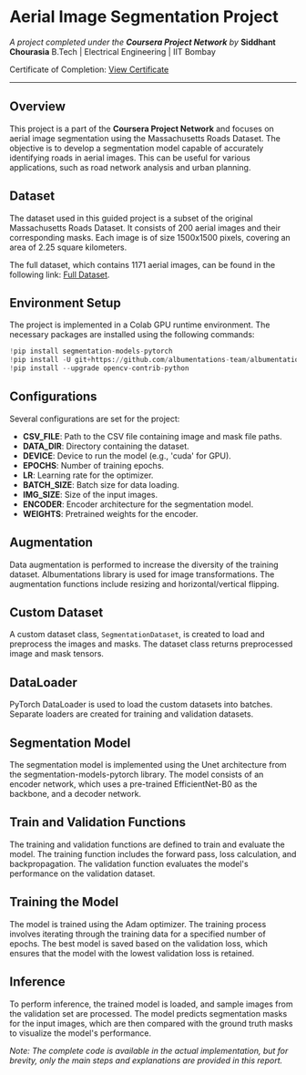 # Aerial Image Segmentation Project

*A project completed under the **Coursera Project Network** by*
**Siddhant Chourasia**
B.Tech | Electrical Engineering | IIT Bombay

Certificate of Completion: [View Certificate]()

---

## Overview

This project is a part of the **Coursera Project Network** and focuses on aerial image segmentation using the Massachusetts Roads Dataset. The objective is to develop a segmentation model capable of accurately identifying roads in aerial images. This can be useful for various applications, such as road network analysis and urban planning.



## Dataset

The dataset used in this guided project is a subset of the original Massachusetts Roads Dataset. It consists of 200 aerial images and their corresponding masks. Each image is of size 1500x1500 pixels, covering an area of 2.25 square kilometers.

The full dataset, which contains 1171 aerial images, can be found in the following link: [Full Dataset](https://www.cs.toronto.edu/~vmnih/data/).

## Environment Setup

The project is implemented in a Colab GPU runtime environment. The necessary packages are installed using the following commands:

```python
!pip install segmentation-models-pytorch
!pip install -U git+https://github.com/albumentations-team/albumentations
!pip install --upgrade opencv-contrib-python
```

## Configurations

Several configurations are set for the project:

- **CSV_FILE**: Path to the CSV file containing image and mask file paths.
- **DATA_DIR**: Directory containing the dataset.
- **DEVICE**: Device to run the model (e.g., 'cuda' for GPU).
- **EPOCHS**: Number of training epochs.
- **LR**: Learning rate for the optimizer.
- **BATCH_SIZE**: Batch size for data loading.
- **IMG_SIZE**: Size of the input images.
- **ENCODER**: Encoder architecture for the segmentation model.
- **WEIGHTS**: Pretrained weights for the encoder.

## Augmentation

Data augmentation is performed to increase the diversity of the training dataset. Albumentations library is used for image transformations. The augmentation functions include resizing and horizontal/vertical flipping.

## Custom Dataset

A custom dataset class, `SegmentationDataset`, is created to load and preprocess the images and masks. The dataset class returns preprocessed image and mask tensors.

## DataLoader

PyTorch DataLoader is used to load the custom datasets into batches. Separate loaders are created for training and validation datasets.

## Segmentation Model

The segmentation model is implemented using the Unet architecture from the segmentation-models-pytorch library. The model consists of an encoder network, which uses a pre-trained EfficientNet-B0 as the backbone, and a decoder network.

## Train and Validation Functions

The training and validation functions are defined to train and evaluate the model. The training function includes the forward pass, loss calculation, and backpropagation. The validation function evaluates the model's performance on the validation dataset.

## Training the Model

The model is trained using the Adam optimizer. The training process involves iterating through the training data for a specified number of epochs. The best model is saved based on the validation loss, which ensures that the model with the lowest validation loss is retained.

## Inference

To perform inference, the trained model is loaded, and sample images from the validation set are processed. The model predicts segmentation masks for the input images, which are then compared with the ground truth masks to visualize the model's performance.

*Note: The complete code is available in the actual implementation, but for brevity, only the main steps and explanations are provided in this report.*
